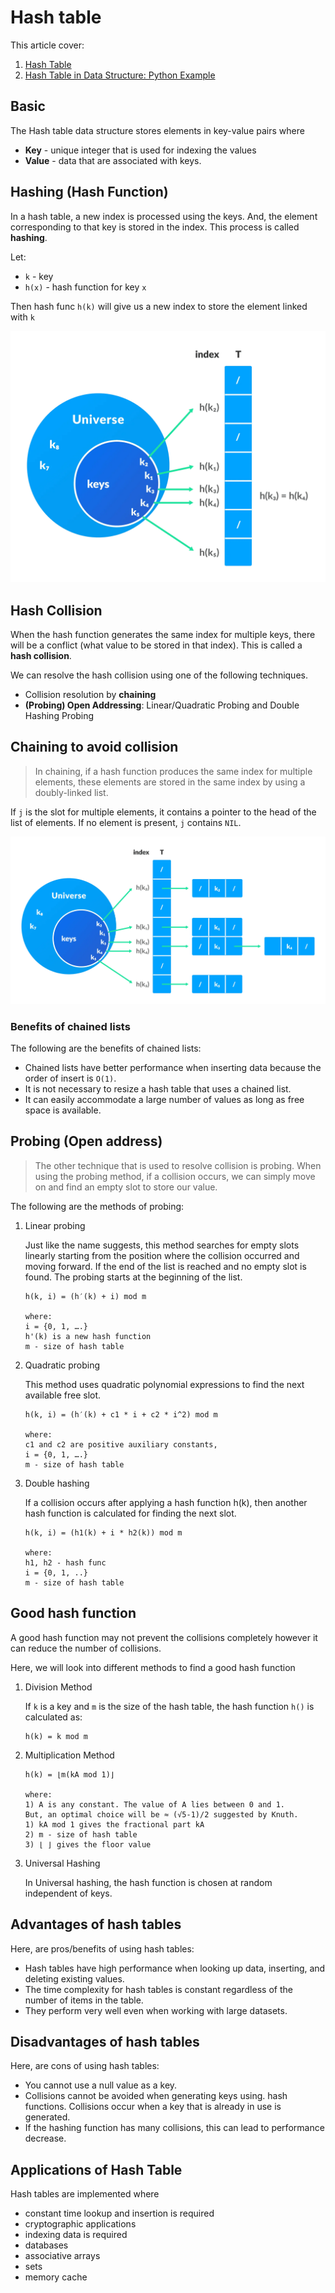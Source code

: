 # Hash table

This article cover:
1. [Hash Table](https://www.programiz.com/dsa/hash-table)
2. [Hash Table in Data Structure: Python Example](https://www.guru99.com/hash-table-data-structure.html)

## Basic

The Hash table data structure stores elements in key-value pairs where

* **Key** - unique integer that is used for indexing the values
* **Value** - data that are associated with keys.
  
## Hashing (Hash Function)

In a hash table, a new index is processed using the keys. And, the element corresponding to that key is stored in the index. This process is called **hashing**.

Let:

* `k` - key
* `h(x)` - hash function for key `x`
  
Then hash func `h(k)` will give us a new index to store the element linked with `k`

![](./assets/img/Hash-2_0.webp)

## Hash Collision

When the hash function generates the same index for multiple keys, there will be a conflict (what value to be stored in that index). This is called a **hash collision**.

We can resolve the hash collision using one of the following techniques.

* Collision resolution by **chaining**
* **(Probing) Open Addressing**: Linear/Quadratic Probing and Double Hashing Probing

## Chaining to avoid collision

> In chaining, if a hash function produces the same index for multiple elements, these elements are stored in the same index by using a doubly-linked list.

If `j` is the slot for multiple elements, it contains a pointer to the head of the list of elements. If no element is present, `j` contains `NIL`.

![](./assets/img/Hash-3_1.webp)

### Benefits of chained lists

The following are the benefits of chained lists:

* Chained lists have better performance when inserting data because the order of insert is `O(1)`.
* It is not necessary to resize a hash table that uses a chained list.
* It can easily accommodate a large number of values as long as free space is available.

## Probing (Open address)

> The other technique that is used to resolve collision is probing. When using the probing method, if a collision occurs, we can simply move on and find an empty slot to store our value.

The following are the methods of probing:

1. Linear probing	

    Just like the name suggests, this method searches for empty slots linearly starting from the position where the collision occurred and moving forward. If the end of the list is reached and no empty slot is found. The probing starts at the beginning of the list.

    ```
    h(k, i) = (h′(k) + i) mod m

    where:
    i = {0, 1, ….}
    h'(k) is a new hash function
    m - size of hash table
    ```

2. Quadratic probing

    This method uses quadratic polynomial expressions to find the next available free slot.

    ```
    h(k, i) = (h′(k) + c1 * i + c2 * i^2) mod m

    where:
    c1 and c2 are positive auxiliary constants,
    i = {0, 1, ….}
    m - size of hash table
    ```

3. Double hashing

    If a collision occurs after applying a hash function h(k), then another hash function is calculated for finding the next slot.

    ```
    h(k, i) = (h1(k) + i * h2(k)) mod m

    where:
    h1, h2 - hash func
    i = {0, 1, ..}
    m - size of hash table
    ```

## Good hash function

A good hash function may not prevent the collisions completely however it can reduce the number of collisions.

Here, we will look into different methods to find a good hash function

1. Division Method

    If `k` is a key and `m` is the size of the hash table, the hash function `h()` is calculated as:

    ```
    h(k) = k mod m
    ```

2. Multiplication Method

    ```
    h(k) = ⌊m(kA mod 1)⌋

    where:
    1) A is any constant. The value of A lies between 0 and 1.
    But, an optimal choice will be ≈ (√5-1)/2 suggested by Knuth.
    1) kA mod 1 gives the fractional part kA
    2) m - size of hash table
    3) ⌊ ⌋ gives the floor value
    ```
3. Universal Hashing

    In Universal hashing, the hash function is chosen at random independent of keys.

## Advantages of hash tables
Here, are pros/benefits of using hash tables:
  
* Hash tables have high performance when looking up data, inserting, and deleting existing values.
* The time complexity for hash tables is constant regardless of the number of items in the table.
* They perform very well even when working with large datasets.
  
## Disadvantages of hash tables
Here, are cons of using hash tables:

* You cannot use a null value as a key.
* Collisions cannot be avoided when generating keys using. hash functions. Collisions occur when a key that is already in use is generated.
* If the hashing function has many collisions, this can lead to performance decrease.


## Applications of Hash Table

Hash tables are implemented where

* constant time lookup and insertion is required
* cryptographic applications
* indexing data is required
* databases
* associative arrays
* sets
* memory cache
